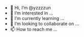 - 👋 Hi, I’m @yzzzzun
- 👀 I’m interested in ...
- 🌱 I’m currently learning ...
- 💞️ I’m looking to collaborate on ...
- 📫 How to reach me ...

<!---
yzzzzun/yzzzzun is a ✨ special ✨ repository because its `README.md` (this file) appears on your GitHub profile.
You can click the Preview link to take a look at your changes.
--->
